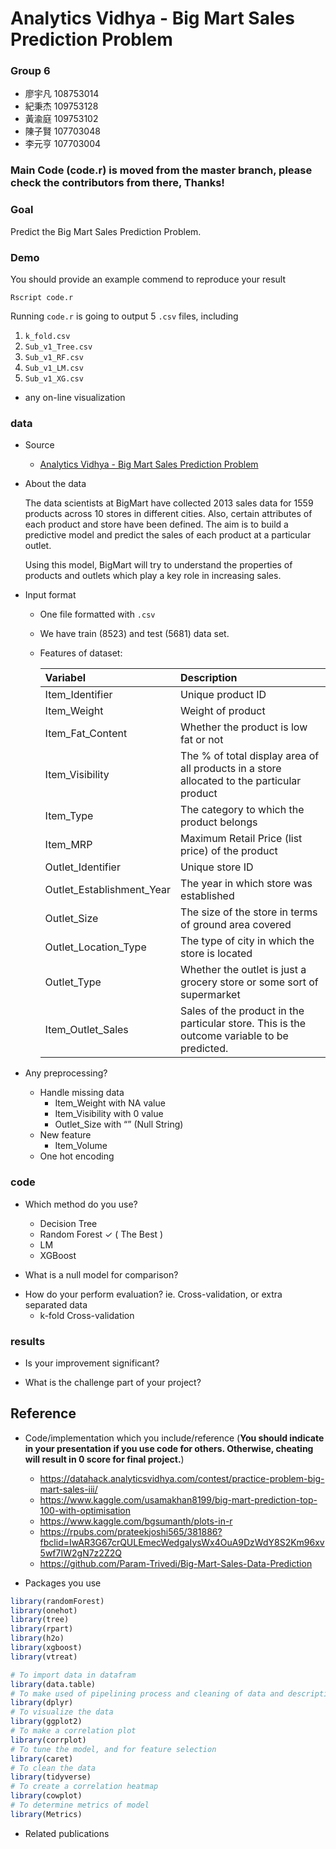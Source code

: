 # Analytics Vidhya - Big Mart Sales Prediction Problem

### Group 6
* 廖宇凡 108753014 
* 紀秉杰 109753128 
* 黃渝庭 109753102 
* 陳子賢 107703048 
* 李元亨 107703004 

### Main Code (code.r) is moved from the master branch, please check the contributors from there, Thanks! 

### Goal
Predict the Big Mart Sales Prediction Problem.
### Demo 
You should provide an example commend to reproduce your result
``` text
Rscript code.r
```
Running `code.r` is going to output 5 `.csv` files, including
 1. `k_fold.csv`
 2. `Sub_v1_Tree.csv`
 3. `Sub_v1_RF.csv`
 4. `Sub_v1_LM.csv`
 5. `Sub_v1_XG.csv`

* any on-line visualization

### data

* Source
  * [Analytics Vidhya - Big Mart Sales Prediction Problem](https://datahack.analyticsvidhya.com/contest/practice-problem-big-mart-sales-iii/)
* About the data

    The data scientists at BigMart have collected 2013 sales data for 1559 products across 10 stores in different cities. Also, certain attributes of each product and store have been defined. The aim is to build a predictive model and predict the sales of each product at a particular outlet.

    Using this model, BigMart will try to understand the properties of products and outlets which play a key role in increasing sales.
* Input format
  * One file formatted with `.csv`
  * We have train (8523) and test (5681) data set.
  * Features of dataset:

    | Variabel | Description | 
    | :--- | :--- |
    | Item_Identifier | Unique product ID|
    | Item_Weight | Weight of product |
    | Item_Fat_Content | Whether the product is low fat or not |
    | Item_Visibility | The % of total display area of all products in a store allocated to the particular product |
    | Item_Type| The category to which the product belongs	|
    | Item_MRP	| Maximum Retail Price (list price) of the product|
    | Outlet_Identifier	| Unique store ID|
    | Outlet_Establishment_Year	| The year in which store was established|
    | Outlet_Size	| The size of the store in terms of ground area covered|
    | Outlet_Location_Type | The type of city in which the store is located|
    | Outlet_Type	| Whether the outlet is just a grocery store or some sort of supermarket|
    | Item_Outlet_Sales	| Sales of the product in the particular store. This is the outcome variable to be predicted. |


* Any preprocessing?
  * Handle missing data
    * Item_Weight with NA value
    * Item_Visibility with 0 value
    * Outlet_Size with “” (Null String)
  * New feature
    * Item_Volume
  * One hot encoding
  
### code

* Which method do you use?
  * Decision Tree
  * Random Forest ✓ ( The Best )
  * LM
  * XGBoost

* What is a null model for comparison?
<!--- TODO -->
* How do your perform evaluation? ie. Cross-validation, or extra separated data
  * k-fold Cross-validation

### results

* Is your improvement significant?
<!--- TODO -->
* What is the challenge part of your project?
<!--- TODO -->

## Reference
* Code/implementation which you include/reference (__You should indicate in your presentation if you use code for others. Otherwise, cheating will result in 0 score for final project.__)
    * https://datahack.analyticsvidhya.com/contest/practice-problem-big-mart-sales-iii/
    * https://www.kaggle.com/usamakhan8199/big-mart-prediction-top-100-with-optimisation 
    * https://www.kaggle.com/bgsumanth/plots-in-r
    * https://rpubs.com/prateekjoshi565/381886?fbclid=IwAR3G67crQULEmecWedgaIysWx4OuA9DzWdY8S2Km96xv5wf7IW2gN7z2Z2Q
    * https://github.com/Param-Trivedi/Big-Mart-Sales-Data-Prediction

* Packages you use
```R
library(randomForest)
library(onehot)
library(tree)
library(rpart)
library(h2o)
library(xgboost)
library(vtreat)

# To import data in datafram
library(data.table)
# To make used of pipelining process and cleaning of data and descriptive analysis of data
library(dplyr)
# To visualize the data
library(ggplot2)
# To make a correlation plot
library(corrplot)
# To tune the model, and for feature selection
library(caret)
# To clean the data
library(tidyverse)
# To create a correlation heatmap
library(cowplot)
# To determine metrics of model
library(Metrics)
```
* Related publications
 


